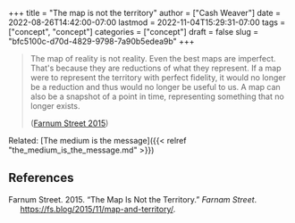 +++
title = "The map is not the territory"
author = ["Cash Weaver"]
date = 2022-08-26T14:42:00-07:00
lastmod = 2022-11-04T15:29:31-07:00
tags = ["concept", "concept"]
categories = ["concept"]
draft = false
slug = "bfc5100c-d70d-4829-9798-7a90b5edea9b"
+++

> The map of reality is not reality. Even the best maps are imperfect. That's because they are reductions of what they represent. If a map were to represent the territory with perfect fidelity, it would no longer be a reduction and thus would no longer be useful to us. A map can also be a snapshot of a point in time, representing something that no longer exists.
>
> (<a href="#citeproc_bib_item_1">Farnum Street 2015</a>)

Related: [The medium is the message]({{< relref "the_medium_is_the_message.md" >}})

## References

<style>.csl-entry{text-indent: -1.5em; margin-left: 1.5em;}</style><div class="csl-bib-body">
  <div class="csl-entry"><a id="citeproc_bib_item_1"></a>Farnum Street. 2015. “The Map Is Not the Territory.” <i>Farnam Street</i>. <a href="https://fs.blog/2015/11/map-and-territory/">https://fs.blog/2015/11/map-and-territory/</a>.</div>
</div>
